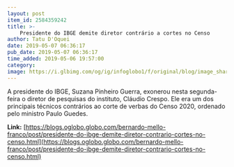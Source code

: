 ```yaml
---
layout: post
item_id: 2584359242
title: >-
    Presidente do IBGE demite diretor contrário a cortes no Censo
author: Tatu D'Oquei
date: 2019-05-07 06:36:17
pub_date: 2019-05-07 06:36:17
time_added: 2019-05-06 19:57:00
category: 
image: https://i.glbimg.com/og/ig/infoglobo1/f/original/blog/image_share/bernardo-mello-franco.jpg
---
```


A presidente do IBGE, Suzana Pinheiro Guerra, exonerou nesta segunda-feira o diretor de pesquisas do instituto, Cláudio Crespo. Ele era um dos principais técnicos contrários ao corte de verbas do Censo 2020, ordenado pelo ministro Paulo Guedes.

**Link:** [https://blogs.oglobo.globo.com/bernardo-mello-franco/post/presidente-do-ibge-demite-diretor-contrario-cortes-no-censo.html](https://blogs.oglobo.globo.com/bernardo-mello-franco/post/presidente-do-ibge-demite-diretor-contrario-cortes-no-censo.html)

